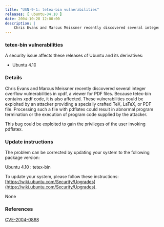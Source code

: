 ```yaml
---
title: "USN-9-1: tetex-bin vulnerabilities"
releases: [ ubuntu-04.10 ]
date: 2004-10-28 12:00:00
description: |
    Chris Evans and Marcus Meissner recently discovered several integer overflow vulnerabilities in xpdf, a viewer for PDF files. Because tetex-bin contains xpdf code, it is also affected. These vulnerabilities could be exploited by an attacker providing a specially crafted TeX, LaTeX, or PDF file. Processing such a file with pdflatex could result in abnormal program termination or the execution of program code supplied by the attacker.
--- 
```

 
### tetex-bin vulnerabilities

A security issue affects these releases of Ubuntu and its derivatives:

* Ubuntu 4.10

### Details

Chris Evans and Marcus Meissner recently discovered several integer overflow vulnerabilities in xpdf, a viewer for PDF files. Because tetex-bin contains xpdf code, it is also affected. These vulnerabilities could be exploited by an attacker providing a specially crafted TeX, LaTeX, or PDF file. Processing such a file with pdflatex could result in abnormal program termination or the execution of program code supplied by the attacker.

This bug could be exploited to gain the privileges of the user invoking pdflatex.

### Update instructions

The problem can be corrected by updating your system to the following package version:

Ubuntu 4.10
 : tetex-bin 

To update your system, please follow these instructions: [https://wiki.ubuntu.com/Security/Upgrades](https://wiki.ubuntu.com/Security/Upgrades).

None

### References

 [CVE-2004-0888](http://people.ubuntu.com/~ubuntu-security/cve/CVE-2004-0888)
 
